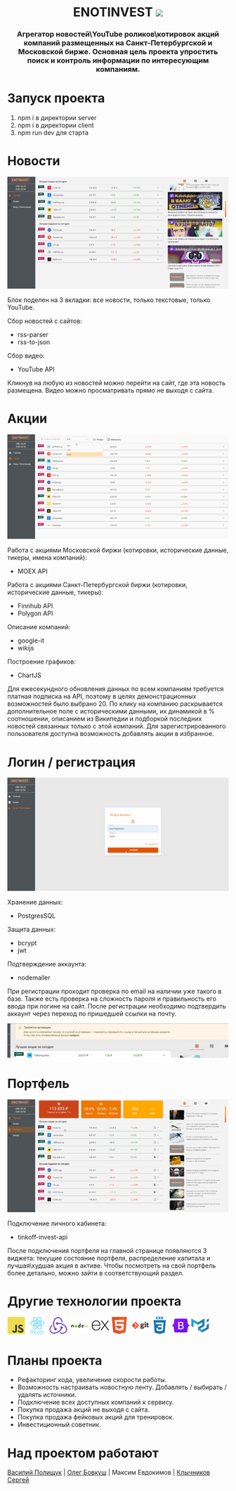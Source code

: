 <h1 align="center">ENOTINVEST</a>
<img src="https://media1.giphy.com/media/NOSGFZ16rx6iUiG7mB/giphy.gif?cid=6c09b952l9d4dkunjz9y4fib588m9i3myv2uvz0kyl8ksqml&rid=giphy.gif&ct=s" height="45"/></h1>
<h3 align="center">Агрегатор новостей\YouTube роликов\котировок акций компаний размещенных на Санкт-Петербургской и Московской бирже. Основная цель проекта упростить поиск и контроль информации по интересующим компаниям.</h3>

# Запуск проекта

1. npm i в директории server
2. npm i в директории client
3. npm run dev для старта

# Новости

<img src="./readme-assets/news.gif"/>

Блок поделен на 3 вкладки: все новости, только текстовые, только YouTube.

Сбор новостей с сайтов:

- rss-parser
- rss-to-json

Сбор видео:

- YouTube API

Кликнув на любую из новостей можно перейти на сайт, где эта новость размещена. Видео можно просматривать прямо не выходя с сайта.

# Акции

<img src="./readme-assets/stockpage.gif"/>

Работа с акциями Московской биржи (котировки, исторические данные, тикеры, имена компаний):

- MOEX API

Работа с акциями Санкт-Петербургской биржи (котировки, исторические данные, тикеры):

- Finnhub API
- Polygon API

Описание компаний:

- google-it
- wikijs

Построение графиков:

- ChartJS

Для ежесекундного обновления данных по всем компаниям требуется платная подписка на API, поэтому в целях демонстрационных возможностей было выбрано 20. По клику на компанию раскрывается дополнительное поле с историческими данными, их динамикой в % соотношении, описанием из Википедии и подборкой последних новостей связанных только с этой компаний. Для зарегистрированного пользователя доступна возможность добавлять акции в избранное.

# Логин / регистрация

<img src="./readme-assets/loginreg.gif"/>

Хранение данных:

- PostgresSQL

Защита данных:

- bcrypt
- jwt

Подтверждение аккаунта:

- nodemailer

При регистрации проходит проверка по email на наличии уже такого в базе. Также есть проверка на сложность пароля и правильность его ввода при логине на сайт. После регистрации необходимо подтвердить аккаунт через переход по пришедшей ссылки на почту.

<img src="./readme-assets/validation.jpg"/>

# Портфель

<img src="./readme-assets/profile.gif"/>

Подключение личного кабинета:

- tinkoff-invest-api

После подключения портфеля на главной странице появляются 3 виджета: текущие состояние портфеля, распределение капитала и лучшая\худшая акция в активе. Чтобы посмотреть на свой портфель более детально, можно зайти в соответствующий раздел.

# Другие технологии проекта

<div>
   <img src="https://github.com/devicons/devicon/blob/master/icons/javascript/javascript-original.svg" title="JavaScript" alt="JavaScript" width="40" height="40"/>&nbsp;
  <img src="https://github.com/devicons/devicon/blob/master/icons/react/react-original-wordmark.svg" title="React" alt="React" width="40" height="40"/>&nbsp;
  <img src="https://github.com/devicons/devicon/blob/master/icons/redux/redux-original.svg" title="Redux" alt="Redux " width="40" height="40"/>&nbsp;
  <img src="https://github.com/devicons/devicon/blob/master/icons/nodejs/nodejs-original-wordmark.svg" title="NodeJS" alt="NodeJS" width="40" height="40"/>&nbsp;
  <img src="https://github.com/devicons/devicon/blob/master/icons/express/express-original.svg" title="Express" **alt="Express" width="40" height="40"/>
  <img src="https://github.com/devicons/devicon/blob/master/icons/html5/html5-original.svg" title="HTML5" alt="HTML" width="40" height="40"/>&nbsp;
  <img src="https://github.com/devicons/devicon/blob/master/icons/git/git-original-wordmark.svg" title="Git" **alt="Git" width="40" height="40"/>
  <img src="https://github.com/devicons/devicon/blob/master/icons/css3/css3-plain-wordmark.svg"  title="CSS3" alt="CSS" width="40" height="40"/>&nbsp;
  <img src="https://github.com/devicons/devicon/blob/master/icons/bootstrap/bootstrap-original.svg" title="Bootstrap" **alt="Bootstrap" width="40" height="40"/>
  <img src="https://github.com/devicons/devicon/blob/master/icons/materialui/materialui-original.svg" title="Material UI" alt="Material UI" width="40" height="40"/>&nbsp;
</div>

# Планы проекта

- Рефакторинг кода, увеличение скорости работы.
- Возможность настраивать новостную ленту. Добавлять / выбирать / удалять источники.
- Подключение всех доступных компаний к сервису.
- Покупка продажа акций не выходя с сайта.
- Покупка продажа фейковых акций для тренировок.
- Инвестиционный советник.

# Над проектом работают

<a href="https://hh.ru/resume/7ecfe5ffff09b03f4a0039ed1f7735554a4938" target="_blank">Василий Полищук</a> |
<a href="https://hh.ru/resume/37f4c5eeff0aeb229f0039ed1f3777786a4b4c" target="_blank">Олег Бовкуш</a> |
Максим Евдокимов |
<a href="https://spb.hh.ru/resume/9a062fbcff02f464b60039ed1f467036325872" target="_blank">Клычников Сергей</a>
